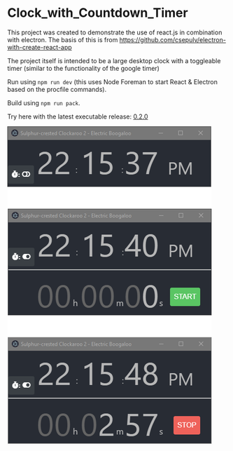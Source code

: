 # Clock_with_Countdown_Timer
This project was created to demonstrate the use of react.js in combination with electron. The basis of this is from https://github.com/csepulv/electron-with-create-react-app

The project itself is intended to be a large desktop clock with a toggleable timer (similar to the functionality of the google timer)

Run using `npm run dev` (this uses Node Foreman to start React & Electron based on the procfile commands).

Build using `npm run pack`.

Try here with the latest executable release:
[0.2.0](https://github.com/Shrugsy/Clock_with_Countdown_Timer/releases/download/0.2.0/ClockWithCountdownTimer_0.2.0.zip)

![Clock with various states](https://raw.githubusercontent.com/Shrugsy/Clock_with_Countdown_Timer/master/img1.png)
